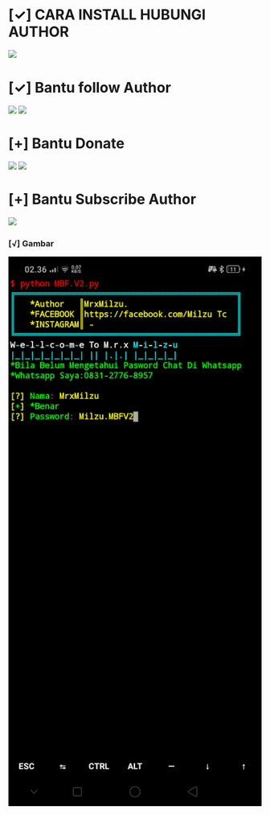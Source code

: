 # [✓] CARA INSTALL HUBUNGI AUTHOR
[![](https://img.shields.io/badge/Whatsapp-CHAT-red?logo=Whatsapp&logoColor=Brightgreen&labelColor=white)](https://wa.me/6283127768957?text=Halo+bang)

# [✓] Bantu follow Author
[![](https://img.shields.io/badge/Facebook-blue?logo=Facebook&logoColor=blue&labelColor=white)](https://www.facebook.com/100071637038126)
[![](https://img.shields.io/badge/Instagram-red?logo=Instagram&logoColor=red&labelColor=white)](https://www.instagram.com/milzu_tc_hacker/)

# [+] Bantu Donate
[![](https://img.shields.io/badge/DANA-Pay-blue?logo=DANA&logoColor=blue&labelColor=yellow)](https://link.dana.id/qr/3u8s8cbp)
[![](https://img.shields.io/badge/Shopee-Pay-orange?logo=ShopePay&logoColor=blue&labelColor=white)](https://shp.ee/a8kx89x?smtt=0.0.9)

# [+] Bantu Subscribe Author
[![](https://img.shields.io/badge/YouTube-SUBSCRIBE-red?logo=&logoColor=Brightred&labelColor=white)](https://youtube.com/channel/UCqHIxnz-uxVzLXARplFzzqQ)

### [√] Gambar
<img width="2000px" src="/Screenshot_2021-09-04-02-36-29-44_84d3000e3f4017145260f7618db1d683.png">

